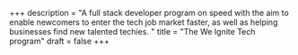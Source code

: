 +++
description = "A full stack developer program on speed with the aim to enable newcomers to enter the tech job market faster, as well as helping businesses find new talented techies. "
title = "The We Ignite Tech program"
draft = false
+++
